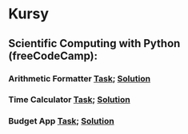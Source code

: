 # Kursy

## Scientific Computing with Python (freeCodeCamp):
### Arithmetic Formatter [Task](https://www.freecodecamp.org/learn/scientific-computing-with-python/scientific-computing-with-python-projects/arithmetic-formatter); [Solution](https://github.com/barbara-wachek/courses_and_exercises/blob/master/freecodecamp_01_arithmetic_arranger.py)
### Time Calculator [Task](https://www.freecodecamp.org/learn/scientific-computing-with-python/scientific-computing-with-python-projects/time-calculator); [Solution](https://github.com/barbara-wachek/courses_and_exercises/blob/master/freecodecamp_02_time_calculator.py)
### Budget App [Task](https://www.freecodecamp.org/learn/scientific-computing-with-python/scientific-computing-with-python-projects/budget-app); [Solution](https://github.com/barbara-wachek/courses_and_exercises/blob/master/freecodecamp_03_budget_app.py)
